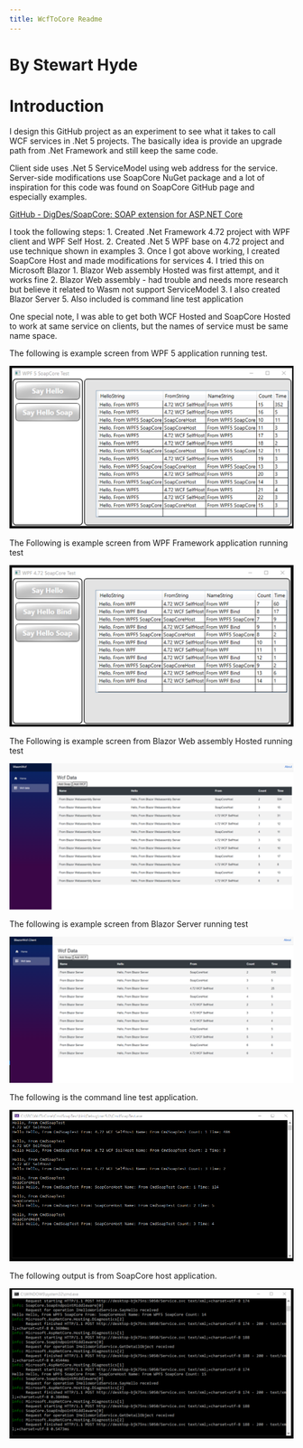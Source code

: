 ```yaml
---
title: WcfToCore Readme
---
```


By Stewart Hyde
===============

Introduction
============

I design this GitHub project as an experiment to see what it takes to call WCF
services in .Net 5 projects. The basically idea is provide an upgrade path from
.Net Framework and still keep the same code.

Client side uses .Net 5 ServiceModel using web address for the service.
Server-side modifications use SoapCore NuGet package and a lot of inspiration
for this code was found on SoapCore GitHub page and especially examples.

[GitHub - DigDes/SoapCore: SOAP extension for ASP.NET
Core](https://github.com/DigDes/SoapCore)

I took the following steps: 1. Created .Net Framework 4.72 project with WPF
client and WPF Self Host. 2. Created .Net 5 WPF base on 4.72 project and use
technique shown in examples 3. Once I got above working, I created SoapCore Host
and made modifications for services 4. I tried this on Microsoft
Blazor 1. Blazor Web assembly Hosted was first attempt, and it works fine 2. Blazor
Web assembly - had trouble and needs more research but believe it related to Wasm
not support ServiceModel 3. I also created Blazor Server 5. Also included is
command line test application

One special note, I was able to get both WCF Hosted and SoapCore Hosted to work
at same service on clients, but the names of service must be same name space.

The following is example screen from WPF 5 application running test.

![](media/073884bfb3e9a1b5db5db19221160332.png)

The Following is example screen from WPF Framework application running test

![](media/f91e11d2e3696c003342fb5a9658b1d8.png)

The Following is example screen from Blazor Web assembly Hosted running test

![](media/bb38f6aec541eff302508d096c3cd75a.png)

The following is example screen from Blazor Server running test

![](media/ceb3feff0b451c2df43e4d64ca7a570f.png)

The following is the command line test application.

![](media/e44fddb42a8e7258070082501665f025.png)

The following output is from SoapCore host application.

![](media/ffd78d0213272c2cf9b173317e9ec488.png)

